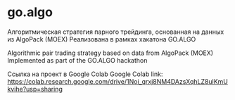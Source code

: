 # go.algo
Алгоритмическая стратегия парного трейдинга, основанная на данных из AlgoPack (MOEX)
Реализована в рамках хакатона GO.ALGO

Algorithmic pair trading strategy based on data from AlgoPack (MOEX)
Implemented as part of the GO.ALGO hackathon

Ссылка на проект в Google Colab
Google Colab link:
https://colab.research.google.com/drive/1Noi_qrxj8NM4DAzsXqhLZ8ulKmUkvihe?usp=sharing
